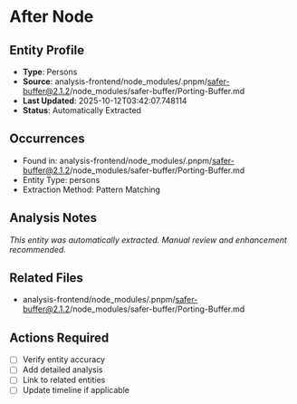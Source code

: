 # After Node

## Entity Profile
- **Type**: Persons
- **Source**: analysis-frontend/node_modules/.pnpm/safer-buffer@2.1.2/node_modules/safer-buffer/Porting-Buffer.md
- **Last Updated**: 2025-10-12T03:42:07.748114
- **Status**: Automatically Extracted

## Occurrences
- Found in: analysis-frontend/node_modules/.pnpm/safer-buffer@2.1.2/node_modules/safer-buffer/Porting-Buffer.md
- Entity Type: persons
- Extraction Method: Pattern Matching

## Analysis Notes
*This entity was automatically extracted. Manual review and enhancement recommended.*

## Related Files
- analysis-frontend/node_modules/.pnpm/safer-buffer@2.1.2/node_modules/safer-buffer/Porting-Buffer.md

## Actions Required
- [ ] Verify entity accuracy
- [ ] Add detailed analysis
- [ ] Link to related entities
- [ ] Update timeline if applicable

